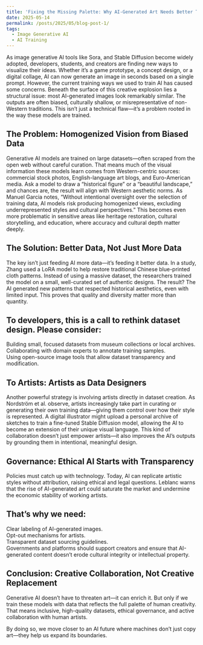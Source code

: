 ```yaml
---
title: 'Fixing the Missing Palette: Why AI-Generated Art Needs Better Training Data'
date: 2025-05-14
permalink: /posts/2025/05/blog-post-1/
tags:
  - Image Generative AI
  - AI Training
---
```


As image generative AI tools like Sora, and Stable Diffusion become widely adopted, developers, students, and creators are finding new ways to visualize their ideas. Whether it’s a game prototype, a concept design, or a digital collage, AI can now generate an image in seconds based on a single prompt.
However, the current training ways we used to train AI has caused some concerns. Beneath the surface of this creative explosion lies a structural issue: most AI-generated images look remarkably similar. The outputs are often biased, culturally shallow, or misrepresentative of non-Western traditions. This isn’t just a technical flaw—it’s a problem rooted in the way these models are trained.
## The Problem: Homogenized Vision from Biased Data
Generative AI models are trained on large datasets—often scraped from the open web without careful curation. That means much of the visual information these models learn comes from Western-centric sources: commercial stock photos, English-language art blogs, and Euro-American media.
Ask a model to draw a “historical figure” or a “beautiful landscape,” and chances are, the result will align with Western aesthetic norms. As Manuel Garcia notes, “Without intentional oversight over the selection of training data, AI models risk producing homogenized views, excluding underrepresented styles and cultural perspectives.”
This becomes even more problematic in sensitive areas like heritage restoration, cultural storytelling, and education, where accuracy and cultural depth matter deeply.
## The Solution: Better Data, Not Just More Data
The key isn’t just feeding AI more data—it’s feeding it better data.
In a study, Zhang used a LoRA model to help restore traditional Chinese blue-printed cloth patterns. Instead of using a massive dataset, the researchers trained the model on a small, well-curated set of authentic designs. The result? The AI generated new patterns that respected historical aesthetics, even with limited input. This proves that quality and diversity matter more than quantity.
## To developers, this is a call to rethink dataset design. Please consider:
Building small, focused datasets from museum collections or local archives.<br>
Collaborating with domain experts to annotate training samples.<br>
Using open-source image tools that allow dataset transparency and modification.<br>
## To Artists: Artists as Data Designers
Another powerful strategy is involving artists directly in dataset creation. As Nordström et al. observe, artists increasingly take part in curating or generating their own training data—giving them control over how their style is represented.
A digital illustrator might upload a personal archive of sketches to train a fine-tuned Stable Diffusion model, allowing the AI to become an extension of their unique visual language.
This kind of collaboration doesn’t just empower artists—it also improves the AI’s outputs by grounding them in intentional, meaningful design.
## Governance: Ethical AI Starts with Transparency
Policies must catch up with technology. Today, AI can replicate artistic styles without attribution, raising ethical and legal questions. Leblanc warns that the rise of AI-generated art could saturate the market and undermine the economic stability of working artists.
## That’s why we need:
  Clear labeling of AI-generated images.<br>
  Opt-out mechanisms for artists.<br>
  Transparent dataset sourcing guidelines.<br>
  Governments and platforms should support creators and ensure that AI-generated content doesn’t erode cultural integrity or intellectual property.<br>

## Conclusion: Creative Collaboration, Not Creative Replacement
Generative AI doesn’t have to threaten art—it can enrich it. But only if we train these models with data that reflects the full palette of human creativity. That means inclusive, high-quality datasets, ethical governance, and active collaboration with human artists.

By doing so, we move closer to an AI future where machines don’t just copy art—they help us expand its boundaries.
